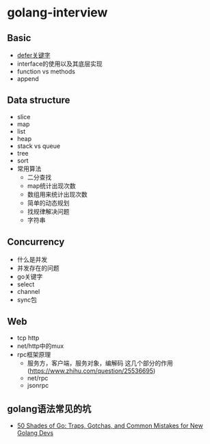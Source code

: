 # golang-interview

## Basic

- [defer关键字](https://tiancaiamao.gitbooks.io/go-internals/content/zh/03.4.html)
- interface的使用以及其底层实现
- function vs methods
- append


## Data structure

- slice
- map
- list
- heap
- stack vs queue
- tree 
- sort
- 常用算法
    - 二分查找
    - map统计出现次数
    - 数组用来统计出现次数
    - 简单的动态规划
    - 找规律解决问题
    - 字符串

## Concurrency

- 什么是并发
- 并发存在的问题
- go关键字
- select 
- channel
- sync包

## Web

- tcp http
- net/http中的mux
- rpc框架原理
    - 服务方，客户端，服务对象，编解码 这几个部分的作用 (https://www.zhihu.com/question/25536695)
    - net/rpc 
    - jsonrpc

## golang语法常见的坑

- [50 Shades of Go: Traps, Gotchas, and Common Mistakes for New Golang Devs](http://devs.cloudimmunity.com/gotchas-and-common-mistakes-in-go-golang/index.html)
